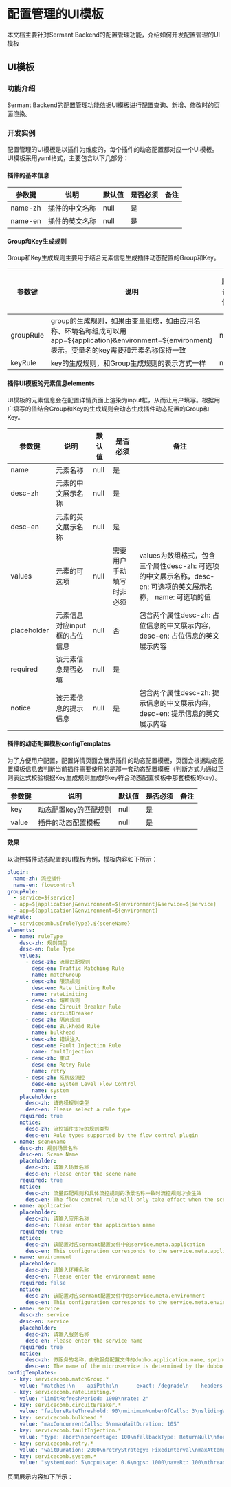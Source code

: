 # 配置管理的UI模板

本文档主要针对Sermant Backend的配置管理功能，介绍如何开发配置管理的UI模板

## UI模板

### 功能介绍

Sermant Backend的配置管理功能依据UI模板进行配置查询、新增、修改时的页面渲染。

### 开发实例

配置管理的UI模板是以插件为维度的，每个插件的动态配置都对应一个UI模板。UI模板采用yaml格式，主要包含以下几部分：

#### 插件的基本信息

| **参数键**         | **说明**                             | **默认值** | **是否必须** |**备注**|
| ------------------ | ------------------------------------ | ---------- | ------------ |------------ |
|    name-zh   | 插件的中文名称                |   null     | 是         | |
| name-en        | 插件的英文名称                    | null  | 是           | |

#### Group和Key生成规则

Group和Key生成规则主要用于结合元素信息生成插件动态配置的Group和Key。

| **参数键**         | **说明**                             | **默认值** | **是否必须** |**备注**|
| ------------------ | ------------------------------------ | ---------- | ------------ |------------ |
|  groupRule   |  group的生成规则，如果由变量组成，如由应用名称、环境名称组成可以用app=${application}&environment=${environment}表示。变量名的key需要和元素名称保持一致  |   null     | 是         | |
|  keyRule       | key的生成规则，和Group生成规则的表示方式一样                    | null  | 是           | |

#### 插件UI模板的元素信息elements

UI模板的元素信息会在配置详情页面上渲染为input框，从而让用户填写。根据用户填写的值结合Group和Key的生成规则会动态生成插件动态配置的Group和Key。


| **参数键**         | **说明**                             | **默认值** | **是否必须** | **备注**|
| ------------------ | ------------------------------------ | ---------- | ------------ |------------ |
|  name   |  元素名称  |   null     | 是         ||
|  desc-zh| 元素的中文展示名称                    | null  | 是           | |
|  desc-en| 元素的英文展示名称                    | null  | 是           | |
|  values | 元素的可选项                    | null  | 需要用户手动填写时非必须           | values为数组格式，包含三个属性desc-zh: 可选项的中文展示名称，desc-en: 可选项的英文展示名称， name: 可选项的值 |
|  placeholder|   元素信息对应input框的占位信息              | null  | 否          | 包含两个属性desc-zh: 占位信息的中文展示内容，desc-en: 占位信息的英文展示内容|
|  required|   该元素信息是否必填              | null  | 是          | |
|  notice|   该元素信息的提示信息            | null  | 是          |包含两个属性desc-zh: 提示信息的中文展示内容，desc-en: 提示信息的英文展示内容 |

#### 插件的动态配置模板configTemplates

为了方便用户配置，配置详情页面会展示插件的动态配置模板，页面会根据动态配置模板信息去判断当前插件需要使用的是那一套动态配置模板（判断方式为通过正则表达式校验根据Key生成规则生成的key符合动态配置模板中那套模板的key）。

| **参数键**         | **说明**                             | **默认值** | **是否必须** | **备注**|
| ------------------ | ------------------------------------ | ---------- | ------------ |------------ |
|  key   |  动态配置key的匹配规则  |   null     | 是         ||
|  value   |  插件的动态配置模板  |   null     | 是         ||

#### 效果

以流控插件动态配置的UI模板为例，模板内容如下所示：

```yaml
plugin:
  name-zh: 流控插件
  name-en: flowcontrol
groupRule:
  - service=${service}
  - app=${application}&environment=${environment}&service=${service}
  - app=${application}&environment=${environment}
keyRule:
  - servicecomb.${ruleType}.${sceneName}
elements:
  - name: ruleType
    desc-zh: 规则类型
    desc-en: Rule Type
    values:
      - desc-zh: 流量匹配规则
        desc-en: Traffic Matching Rule
        name: matchGroup
      - desc-zh: 限流规则
        desc-en: Rate Limiting Rule
        name: rateLimiting
      - desc-zh: 熔断规则
        desc-en: Circuit Breaker Rule
        name: circuitBreaker
      - desc-zh: 隔离规则
        desc-en: Bulkhead Rule
        name: bulkhead
      - desc-zh: 错误注入
        desc-en: Fault Injection Rule
        name: faultInjection
      - desc-zh: 重试
        desc-en: Retry Rule
        name: retry
      - desc-zh: 系统级流控
        desc-en: System Level Flow Control
        name: system
    placeholder:
      desc-zh: 请选择规则类型
      desc-en: Please select a rule type
    required: true
    notice:
      desc-zh: 流控插件支持的规则类型
      desc-en: Rule types supported by the flow control plugin
  - name: sceneName
    desc-zh: 规则场景名称
    desc-en: Scene Name
    placeholder:
      desc-zh: 请输入场景名称
      desc-en: Please enter the scene name
    required: true
    notice:
      desc-zh: 流量匹配规则和具体流控规则的场景名称一致时流控规则才会生效
      desc-en: The flow control rule will only take effect when the scene name matches the traffic matching rule
  - name: application
    placeholder:
      desc-zh: 请输入应用名称
      desc-en: Please enter the application name
    required: true
    notice:
      desc-zh: 该配置对应sermant配置文件中的service.meta.application
      desc-en: This configuration corresponds to the service.meta.application  in the sermant configuration file
  - name: environment
    placeholder:
      desc-zh: 请输入环境名称
      desc-en: Please enter the environment name
    required: false
    notice:
      desc-zh: 该配置对应sermant配置文件中的service.meta.environment
      desc-en: This configuration corresponds to the service.meta.environment in the sermant configuration file
  - name: service
    desc-zh: service
    desc-en: service
    placeholder:
      desc-zh: 请输入服务名称
      desc-en: Please enter the service name
    required: true
    notice:
      desc-zh: 微服务的名称，由微服务配置文件的dubbo.application.name、spring.applicaton.name确定
      desc-en: The name of the microservice is determined by the dubbo.application.name and spring.application.name in the microservice configuration file
configTemplates:
  - key: servicecomb.matchGroup.*
    value: "matches:\n  - apiPath:\n      exact: /degrade\n    headers:\n      key:\n        exact: value\n    method:\n      - GET\n    name: degrade"
  - key: servicecomb.rateLimiting.*
    value: "limitRefreshPeriod: 1000\nrate: 2"
  - key: servicecomb.circuitBreaker.*
    value: "failureRateThreshold: 90\nminimumNumberOfCalls: 3\nslidingWindowSize: 10S\nslidingWindowType: time\nslowCallRateThreshold: 80"
  - key: servicecomb.bulkhead.*
    value: "maxConcurrentCalls: 5\nmaxWaitDuration: 10S"
  - key: servicecomb.faultInjection.*
    value: "type: abort\npercentage: 100\nfallbackType: ReturnNull\nforceClosed: false\nerrorCode: 503"
  - key: servicecomb.retry.*
    value: "waitDuration: 2000\nretryStrategy: FixedInterval\nmaxAttempts: 2\nretryOnResponseStatus:\n  - 500"
  - key: servicecomb.system.*
    value: "systemLoad: 5\ncpuUsage: 0.6\nqps: 1000\naveRt: 100\nthreadNum: 200"
```

页面展示内容如下所示：

<MyImage src="/docs-img/flowcontrol-zh.png"></MyImage>